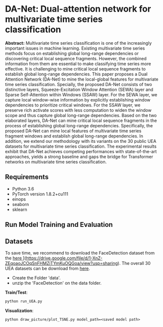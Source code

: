 # DA-Net: Dual-attention network for multivariate time series classification



**Abstract:** Multivariate time series classification is one of the increasingly important issues in machine learning. Existing multivariate time series methods focus on establishing global long-range dependencies or discovering critical local sequence fragments. However, the combined information from them are essential to make classifying time series more effective. It is challenging to mine critical local sequence fragments to establish global long-range dependencies. This paper proposes a Dual Attention Network (DA-Net) to mine the local-global features for multivariate time series classification. Specially, the proposed DA-Net consists of two distinctive layers, Squeeze-Excitation Window Attention (SEWA) layer and Sparse Self-Attention within Windows (SSAW) layer.  For the SEWA layer, we capture local window-wise information by explicitly establishing window dependencies to prioritize critical windows. For the SSAW layer, we preserve rich activate scores with less computation to widen the window scope and thus capture global long-range dependencies. Based on the two elaborated layers, DA-Net can mine critical local sequence fragments in the process of establishing global long-range dependencies. Specifically, the proposed DA-Net can mine local features of multivariate time series fragment windows and establish global long-range dependencies.  In addition, we extend our methodology with its variants on the 30 public UEA datasets for multivariate time series classification. The experimental results exhibit that DA-Net achieves competing performances with state-of-the-art approaches, yields a strong baseline and gaps the bridge for Transformer networks on multivariate time series classification. 

## Requirements

* Python 3.6
* PyTorch version 1.8.2+cu111
* einops
* seaborn
* sklearn


## Run Model Training and Evaluation

## Datasets

To save time, we recommend to download the FaceDetection dataset from the [here ](https://drive.google.com/file/d/1-XnZ-ZEqoaoJCOqSnFHMZiTYmKuOQGoa/view?usp=sharing)](https://drive.google.com/file/d/1-XnZ-ZEqoaoJCOqSnFHMZiTYmKuOQGoa/view?usp=sharing). The overall 30 UEA datasets can be download from [here](http://www.timeseriesclassification.com).

- Create the Folder 'data'.
- unzip the 'FaceDetection' on the data folder.

**Train/Test**:

```bash
python run_UEA.py
```

**Visualization**:

```
python draw_picture/plot_TSNE.py model_path=<saved model path>
```

